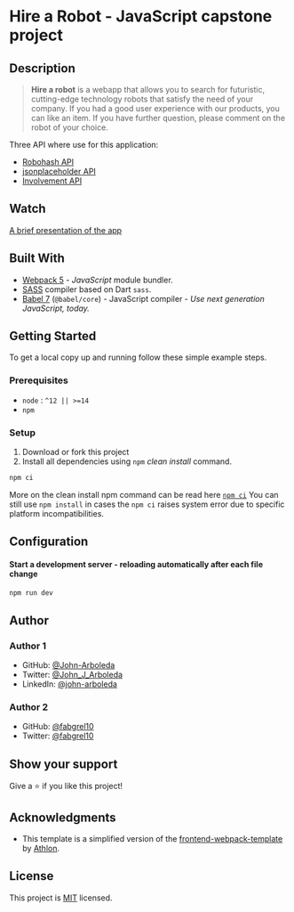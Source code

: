 # Hire a Robot - JavaScript capstone project

## Description

> **Hire a robot** is a webapp that allows you to search for futuristic, cutting-edge technology robots that satisfy the need of your company. If you had a good user experience with our products, you can like an item. If you have further question, please comment on the robot of your choice.

Three API where use for this application:
- [Robohash API](https://robohash.org/)
- [jsonplaceholder API](https://jsonplaceholder.typicode.com/users)
- [Involvement API](https://www.notion.so/Involvement-API-869e60b5ad104603aa6db59e08150270)



## Watch

[A brief presentation of the app](https://www.loom.com/share/3e50931611e742c788a80e69e5215abd)

<!-- ## Live Demo

[Live Demo Link](#/) -->

<!-- ## Table of Contents

- [Built With](#built-with)
- [Getting Started](#getting-started)
  - [Prerequisites](#prerequisites)
  - [Setup](#setup)
- [Configuration](#configuration)
  - [Environment Configuration](#environment-configuration)
  - [Additional webpack configuration](#additional-webpack-configuration)
- [Build Assets: Development](#build-assets-development)
  - [One time build assets for development](#one-time-build-assets-for-development)
  - [Build assets and enable source files watcher](#build-assets-and-enable-source-files-watcher)
  - [Start a development server - reloading automatically after each file change.](#start-a-development-server---reloading-automatically-after-each-file-change)
- [Build Assets: Production](#build-assets-production)
- [Show Your Support](#how-your-support)
- [Acknowledgments](#acknowledgments)
- [License](#license) -->

## Built With

- [Webpack 5](https://github.com/webpack/webpack) - _JavaScript_ module bundler.
- [SASS](https://github.com/sass/sass) compiler based on Dart `sass`.
- [Babel 7](https://github.com/babel/babel) (`@babel/core`) - JavaScript compiler - _Use next generation JavaScript, today._

## Getting Started

To get a local copy up and running follow these simple example steps.

### Prerequisites

- `node` : `^12 || >=14`
- `npm`

### Setup

1. Download or fork this project
2. Install all dependencies using `npm` _clean install_ command.

```sh
npm ci
```

More on the clean install npm command can be read here [`npm ci`](https://docs.npmjs.com/cli/ci.html)
You can still use `npm install` in cases the `npm ci` raises system error due to specific platform incompatibilities.

## Configuration

<!-- ### Environment Configuration

- Edit the [`configuration/environment.js`](configuration/environment.js) if you want to specify:
  - **`server`**: configure development server, specify `host`, `port`. Refer to the full development server configuration options for [`webpack-dev-server`](https://webpack.js.org/configuration/dev-server/).
  - **`limits`**: configure file size thresholds for assets optimizations.
    - Image/Font files size in bytes. Below this value the image file will be served as Data URL (_inline base64_).
  - **`paths`**: `src` or `dist` directories names and file system location. -->

<!-- ### Additional `webpack` configuration

You can additionally configure `webpack` for specific environment:

- `development` - [`configuration/webpack.dev.config.js`](configuration/webpack.dev.config.js)
- `production` - [`configuration/webpack.prod.config.js`](configuration/webpack.prod.config.js)
  - Note that if you prefer to build and deploy [`sourcemap`](https://webpack.js.org/configuration/devtool/#production) files:
    > You should configure your server to disallow access to the Source Map file for normal users! -->

<!-- ## Build Assets: Development

### One time build assets for development

```sh
npm run build
```

### Build assets and enable source files watcher

```sh
npm run watch 
```-->

#### Start a development server - reloading automatically after each file change

```sh
npm run dev
```

<!-- ## Build Assets: Production

Optimize assets for production by:

```sh
npm run production
``` -->

## Author
### Author 1
- GitHub: [@John-Arboleda](https://github.com/John-Arboleda)
- Twitter: [@John_J_Arboleda](https://twitter.com/John_J_Arboleda)
- LinkedIn: [@john-arboleda](https://www.linkedin.com/in/john-arboleda/)

### Author 2
- GitHub: [@fabgrel10](https://github.com/fabgrel10)
- Twitter: [@fabgrel10](https://twitter.com/fabgrel10)

## Show your support

Give a ⭐️ if you like this project!

## Acknowledgments

- This template is a simplified version of the [frontend-webpack-template](https://github.com/WeAreAthlon/frontend-webpack-boilerplate) by [Athlon](https://github.com/WeAreAthlon).

## License

This project is [MIT](./MIT.md) licensed.
